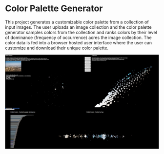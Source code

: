 # Color Palette Generator
 
This project generates a customizable color palette from a collection of input images. 
The user uploads an image collection and the color palette generator samples colors from the collection and ranks colors by their level of dominance (frequency of occurrence) acres the image collection. 
The color data is fed into a browser hosted user interface where the user can customize and download their unique color palette.

![image](https://github.com/KJSloan2/Color_Palette_Generator/blob/main/00_resources/documentation/images/CPG_vimeoScreenShot.png)

